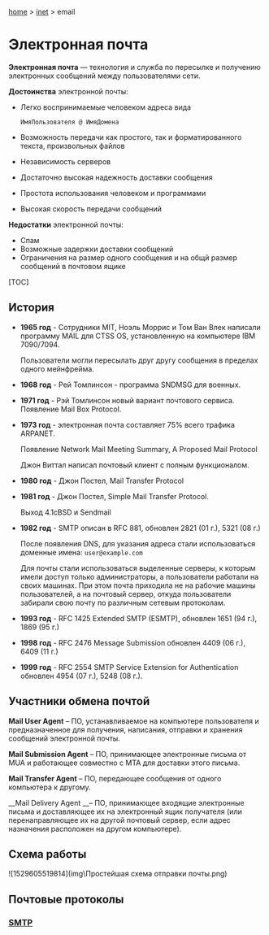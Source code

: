 <script type="text/x-mathjax-config">MathJax.Hub.Config({tex2jax: {inlineMath: [['$','$'], ['\(','\)']]}});</script><script src='https://cdnjs.cloudflare.com/ajax/libs/mathjax/2.7.5/MathJax.js?config=TeX-MML-AM_CHTML' async></script>

[home](../../) > [inet](../) > email

# Электронная почта

**Электронная почта** — технология и служба по пересылке и получению электронных сообщений между пользователями сети.

**Достоинства** электронной почты:

* Легко воспринимаемые человеком адреса вида

  `ИмяПользователя @ ИмяДомена`

* Возможность передачи как простого, так и форматированного текста, произвольных файлов

* Независимость серверов

* Достаточно высокая надежность доставки сообщения

* Простота использования человеком и программами

* Высокая скорость передачи сообщений

**Недостатки** электронной почты:

* Спам
* Возможные задержки доставки сообщений
* Ограничения на размер одного сообщения и на общй размер сообщений в почтовом ящике

[TOC]

## История

* **1965 год** - Сотрудники MIT, Ноэль Моррис и Том Ван Влек написали программу MAIL для CTSS OS, установленную на компьютере IBM 7090/7094.

  Пользователи могли пересылать друг другу сообщения в пределах одного мейнфрейма.

* **1968 год** - Рей Томлинсон - программа SNDMSG для военных. 

* **1971 год** - Рэй Томлинсон новый вариант почтового сервиса. Появление Mail Box Protocol.

* **1973 год** - электронная почта составляет 75% всего трафика ARPANET.

  Появление Network Mail Meeting Summary, A Proposed Mail Protocol

  Джон Виттал написал почтовый клиент с полным функционалом.

* **1980 год** - Джон Постел, Mail Transfer Protocol

* **1981 год** - Джон Постел, Simple Mail Transfer Protocol.

  Выход 4.1cBSD и Sendmail 

* **1982 год** - SMTP описан в RFC 881, обновлен 2821 (01 г.), 5321 (08 г.)

  После появления DNS, для указания адреса стали использоваться доменные имена: `user@example.com`

  Для почты стали использоваться выделенные серверы, к которым имели доступ только администраторы, а пользователи работали на своих машинах. При этом почта приходила не на рабочие машины пользователей, а на почтовый сервер, откуда пользователи забирали свою почту по различным сетевым протоколам.

* **1993 год** - RFC 1425 Extended SMTP (ESMTP), обновлен 1651 (94 г.), 1869 (95 г.) 

* **1998 год** -  RFC 2476 Message Submission обновлен 4409 (06 г.), 6409 (11 г.) 

* **1999 год** - RFC 2554 SMTP Service Extension for Authentication обновлен 4954 (07 г.), 5248 (08 г.).

## Участники обмена почтой

__Mail User Agent__ – ПО, устанавливаемое на компьютере пользователя и предназначенное для получения, написания, отправки и хранения сообщений электронной почты.

__Mail Submission Agent__ – ПО, принимающее электронные письма от MUA и работающее совместно с MTA для доставки этого письма.

__Mail Transfer Agent__ – ПО, передающее сообщения от одного компьютера к другому.

__Mail Delivery Agent __– ПО, принимающее входящие электронные письма и доставляющее их на электронный ящик получателя (или перенаправляющее их на другой почтовый сервер, если адрес назначения расположен на другом компьютере).

## Схема работы

![1529605519814](img\Простейшая схема отправки почты.png)

## Почтовые протоколы

### [SMTP](smtp)